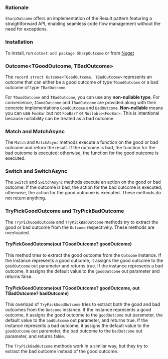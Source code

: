 ### Rationale

`SharpOutcome` offers an implementation of the Result pattern featuring a straightforward API, enabling seamless code flow management without the need for exceptions.

### Installation

To install, run `dotnet add package SharpOutcome` or from [Nuget](https://www.nuget.org/packages/SharpOutcome/)

### Outcome<TGoodOutcome, TBadOutcome>

The `record struct Outcome<TGoodOutcome, TBadOutcome>` represents an outcome that can either be a good outcome of type `TGoodOutcome` or a bad outcome of type `TBadOutcome`.

For `TGoodOutcome` and `TBadOutcome`, you can use any **non-nullable type**. For convenience, `IGoodOutcome` and `IBadOutcome` are provided along with their concrete implementations `GoodOutcome` and `BadOutcome`. **Non-nullable** means you can use `FooBar` but not `FooBar?` or `Nullable<FooBar>`. This is intentional because nullability can be treated as a bad outcome.

### Match and MatchAsync

The `Match` and `MatchAsync` methods execute a function on the good or bad outcome and return the result. If the outcome is bad, the function for the bad outcome is executed; otherwise, the function for the good outcome is executed.

### Switch and SwitchAsync

The `Switch` and `SwitchAsync` methods execute an action on the good or bad outcome. If the outcome is bad, the action for the bad outcome is executed; otherwise, the action for the good outcome is executed. These methods do not return anything.

### TryPickGoodOutcome and TryPickBadOutcome

The `TryPickGoodOutcome` and `TryPickBadOutcome` methods try to extract the good or bad outcome from the `Outcome` respectively. These methods are overloaded.

#### TryPickGoodOutcome(out TGoodOutcome? goodOutcome)

This method tries to extract the good outcome from the `Outcome` instance. If the instance represents a good outcome, it assigns the good outcome to the `goodOutcome` out parameter and returns true. If the instance represents a bad outcome, it assigns the default value to the `goodOutcome` out parameter and returns false.

#### TryPickGoodOutcome(out TGoodOutcome? goodOutcome, out TBadOutcome? badOutcome)

This overload of `TryPickGoodOutcome` tries to extract both the good and bad outcomes from the `Outcome` instance. If the instance represents a good outcome, it assigns the good outcome to the `goodOutcome` out parameter, the default value to the `badOutcome` out parameter, and returns true. If the instance represents a bad outcome, it assigns the default value to the `goodOutcome` out parameter, the bad outcome to the `badOutcome` out parameter, and returns false.

The `TryPickBadOutcome` methods work in a similar way, but they try to extract the bad outcome instead of the good outcome.
